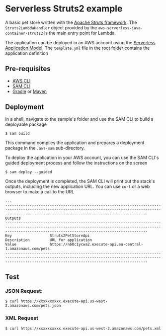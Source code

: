 # Serverless Struts2 example
A basic pet store written with the [Apache Struts framework](https://struts.apache.org). The `Struts2LambdaHandler` object provided by the `aws-serverless-java-container-struts2` is the main entry point for Lambda.

The application can be deployed in an AWS account using the [Serverless Application Model](https://github.com/awslabs/serverless-application-model). The `template.yml` file in the root folder contains the application definition

## Pre-requisites
* [AWS CLI](https://aws.amazon.com/cli/)
* [SAM CLI](https://github.com/awslabs/aws-sam-cli)
* [Gradle](https://gradle.org/) or [Maven](https://maven.apache.org/)

## Deployment
In a shell, navigate to the sample's folder and use the SAM CLI to build a deployable package
```
$ sam build
```

This command compiles the application and prepares a deployment package in the `.aws-sam` sub-directory.

To deploy the application in your AWS account, you can use the SAM CLI's guided deployment process and follow the instructions on the screen

```
$ sam deploy --guided
```

Once the deployment is completed, the SAM CLI will print out the stack's outputs, including the new application URL. You can use `curl` or a web browser to make a call to the URL

```
...
------------------------------------------------------------------------------------------------------------------------------------------------------------------------------------------------------------
Outputs                                                                                                                                                                                                    
------------------------------------------------------------------------------------------------------------------------------------------------------------------------------------------------------------
Key                 Struts2PetStoreApi                                                                                                                                                                      
Description         URL for application                                                                                                                                                                    
Value               https://n60c1ycwa2.execute-api.eu-central-1.amazonaws.com/pets                                                                                                                         
------------------------------------------------------------------------------------------------------------------------------------------------------------------------------------------------------------
```
## Test

### JSON Request:
```
$ curl https://xxxxxxxxxx.execute-api.us-west-2.amazonaws.com/pets.json
```

### XML Request
```
$ curl https://xxxxxxxxxx.execute-api.us-west-2.amazonaws.com/pets.xml
```